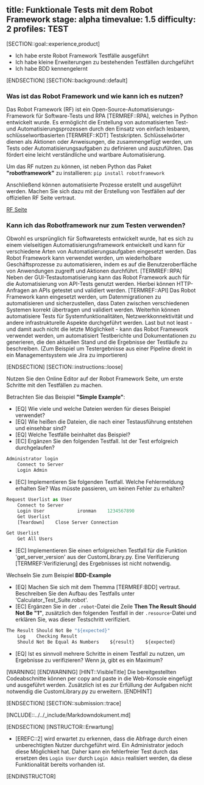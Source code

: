 title: Funktionale Tests mit dem Robot Framework
stage: alpha
timevalue: 1.5
difficulty: 2
profiles: TEST
---
[SECTION::goal::experience,product]

- Ich habe erste Robot Framework Testfälle ausgeführt
- Ich habe kleine Erweiterungen zu bestehenden Testfällen durchgeführt
- Ich habe BDD kennengelernt

[ENDSECTION]
[SECTION::background::default]

### Was ist das Robot Framework und wie kann ich es nutzen?

Das Robot Framework (RF) ist ein Open-Source-Automatisierungs-Framework für Software-Tests und RPA [TERMREF::RPA], welches in Python entwickelt wurde.
Es ermöglicht die Erstellung von automatisierten Test- und Automatisierungsprozessen durch den Einsatz von einfach lesbaren, schlüsselwortbasierten [TERMREF::KDT] Testskripten.
Schlüsselwörter dienen als Aktionen oder Anweisungen, die zusammengefügt werden, um Tests oder Automatisierungsaufgaben zu definieren und auszuführen.
Das fördert eine leicht verständliche und wartbare Automatisierung.

Um das RF nutzen zu können, ist neben Python das Paket **"robotframework"** zu installieren: `pip install robotframework`

Anschließend können automatisierte Prozesse erstellt und ausgeführt werden. Machen Sie sich dazu mit der Erstellung von Testfällen auf der offiziellen RF Seite vertraut.

[RF Seite](https://robotframework.org/#getting-started)

### Kann ich das Robotframework nur zum Testen verwenden?

Obwohl es ursprünglich für Softwaretests entwickelt wurde, hat es sich zu einem vielseitigen Automatisierungsframework entwickelt und kann für verschiedene Arten von Automatisierungsaufgaben
eingesetzt werden. Das Robot Framework kann verwendet werden, um wiederholbare Geschäftsprozesse zu automatisieren, indem es auf die Benutzeroberfläche von Anwendungen zugreift und Aktionen durchführt. [TERMREF::RPA] Neben der GUI-Testautomatisierung kann das Robot Framework auch für die Automatisierung von API-Tests genutzt werden. Hierbei können HTTP-Anfragen an APIs getestet und validiert werden. [TERMREF::API] Das Robot Framework kann eingesetzt werden, um Datenmigrationen zu automatisieren und sicherzustellen, dass Daten zwischen verschiedenen
Systemen korrekt übertragen und validiert werden. Weiterhin können automatisiere Tests für Systemfunktionalitäten, Netzwerkkonnektivität und andere infrastrukturelle Aspekte durchgeführt werden.
Last but not least - und damit auch nicht die letzte Möglichkeit - kann das Robot Framework verwendet werden, um automatisiert Testberichte und Dokumentationen zu generieren, die den aktuellen Stand und die Ergebnisse der Testläufe zu beschreiben. (Zum Beispiel um Testergebnisse aus einer Pipeline direkt in ein Managementsystem wie Jira zu importieren)

[ENDSECTION]
[SECTION::instructions::loose]

Nutzen Sie den Online Editor auf der Robot Framework Seite, um erste Schritte mit den Testfällen zu machen.

Betrachten Sie das Beispiel **"Simple Example"**:

- [EQ] Wie viele und welche Dateien werden für dieses Beispiel verwendet?
- [EQ] Wie heißen die Dateien, die nach einer Testausführung entstehen und einsehbar sind?
- [EQ] Welche Testfälle beinhaltet das Beispiel?
- [EC] Ergänzen Sie den folgenden Testfall. Ist der Test erfolgreich durchgelaufen?

```python
Administrator login
    Connect to Server
    Login Admin
```

- [EC] Implementieren Sie folgenden Testfall. Welche Fehlermeldung erhalten Sie? Was müsste passieren, um keinen Fehler zu erhalten?

```python
Request Userlist as User
    Connect to Server
    Login User            ironman    1234567890
    Get Userlist
    [Teardown]    Close Server Connection
```

```python
Get Userlist
    Get All Users
```

- [EC] Implementieren Sie einen erfolgreichen Testfall für die Funktion 'get_server_version' aus der CustomLibrary.py. Eine Verifizierung [TERMREF:Verifizierung] des Ergebnisses ist nicht notwendig.

Wechseln Sie zum Beispiel **BDD-Example**

- [EQ] Machen Sie sich mit dem Themma [TERMREF:BDD] vertraut. Beschreiben Sie den Aufbau des Testfalls unter 'Calculator_Test_Suite.robot'.
- [EC] Ergänzen Sie in der `.robot`-Datei die Zeile **Then The Result Should Not Be "1"**, zusätzlich den folgenden Testfall in der `.resource`-Datei und erklären Sie, was dieser Testschritt verifiziert.

```python
The Result Should Not Be "${expected}"
    Log    Checking Result
    Should Not Be Equal As Numbers    ${result}    ${expected}
```

- [EQ] Ist es sinnvoll mehrere Schritte in einem Testfall zu nutzen, um Ergebnisse zu verifizieren? Wenn ja, gibt es ein Maximum?

[WARNING]
[ENDWARNING]
[HINT::VisibleTitle]
Die bereitgestellten Codeabschnitte können per copy and paste in die Web-Konsole eingefügt und ausgeführt werden. 
Zusätzlich ist es zur Erfüllung der Aufgaben nicht notwendig die CustomLibrary.py zu erweitern.
[ENDHINT]

[ENDSECTION]
[SECTION::submission::trace]

[INCLUDE::../../_include/Markdowndokument.md]

[ENDSECTION]
[INSTRUCTOR::Erwartung]

- [EREFC::2] wird erwartet zu erkennen, dass die Abfrage durch einen unberechtigten Nutzer durchgeführt wird. Ein Administrator jedoch diese Möglichkeit hat. Daher kann ein fehlerfreier Test durch das ersetzen des `Login User` durch `Login Admin` realisiert werden, da diese Funktionalität bereits vorhanden ist.

[ENDINSTRUCTOR]
